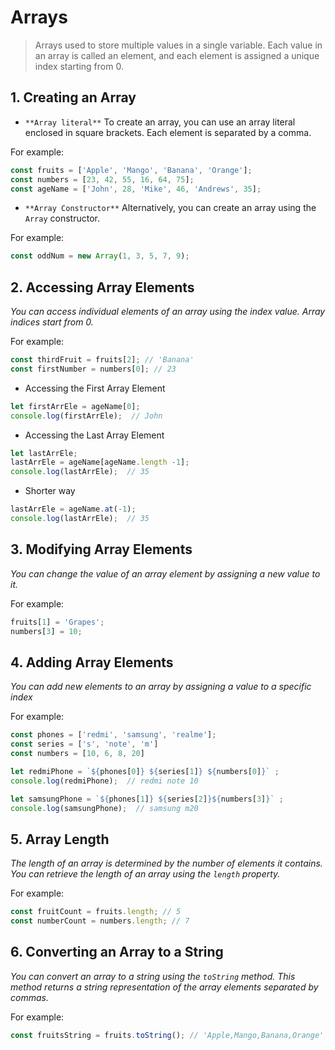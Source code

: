 # Arrays
> Arrays used to store multiple values in a single variable. Each value in an array is called an element, and each element is assigned a unique index starting from 0.

## 1. Creating an Array

 - `**Array literal**`
To create an array, you can use an array literal enclosed in square brackets. Each element is separated by a comma. 

For example:
```javascript
const fruits = ['Apple', 'Mango', 'Banana', 'Orange'];
const numbers = [23, 42, 55, 16, 64, 75];
const ageName = ['John', 28, 'Mike', 46, 'Andrews', 35];
```

 - `**Array Constructor**`
Alternatively, you can create an array using the `Array` constructor. 

For example:
```javascript
const oddNum = new Array(1, 3, 5, 7, 9);
```

## 2. Accessing Array Elements
*You can access individual elements of an array using the index value. Array indices start from 0.* 

For example:
```javascript
const thirdFruit = fruits[2]; // 'Banana'
const firstNumber = numbers[0]; // 23
```

 - Accessing the First Array Element
```js
let firstArrEle = ageName[0];
console.log(firstArrEle);  // John
```

 - Accessing the Last Array Element
```js
let lastArrEle;
lastArrEle = ageName[ageName.length -1];
console.log(lastArrEle);  // 35
```
 - Shorter way
```js
lastArrEle = ageName.at(-1);
console.log(lastArrEle);  // 35
```



## 3. Modifying Array Elements
*You can change the value of an array element by assigning a new value to it.*

For example:
```javascript
fruits[1] = 'Grapes';
numbers[3] = 10;
```

## 4. Adding Array Elements
*You can add new elements to an array by assigning a value to a specific index* 

For example:
```javascript
const phones = ['redmi', 'samsung', 'realme'];
const series = ['s', 'note', 'm']
const numbers = [10, 6, 8, 20]

let redmiPhone = `${phones[0]} ${series[1]} ${numbers[0]}` ;
console.log(redmiPhone);  // redmi note 10

let samsungPhone = `${phones[1]} ${series[2]}${numbers[3]}` ;
console.log(samsungPhone);  // samsung m20

```

## 5. Array Length
*The length of an array is determined by the number of elements it contains. You can retrieve the length of an array using the `length` property.*

For example:
```javascript
const fruitCount = fruits.length; // 5
const numberCount = numbers.length; // 7
```

## 6. Converting an Array to a String
*You can convert an array to a string using the `toString` method. This method returns a string representation of the array elements separated by commas.* 

For example:
```javascript
const fruitsString = fruits.toString(); // 'Apple,Mango,Banana,Orange'
```